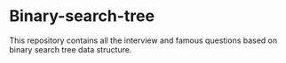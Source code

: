 # Binary-search-tree

This repository contains all the interview and famous questions based on binary search tree data structure. 
